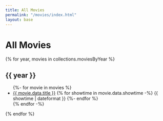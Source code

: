 ```yaml
---
title: All Movies
permalink: "/movies/index.html"
layout: base
---
```



# All Movies

{% for year, movies in collections.moviesByYear %}
## {{ year }}
<ul class="all-movies movie-list">
{%- for movie in movies %}
<li>
	<a href="{{movie.url}}">{{ movie.data.title }}</a> 
	{% for showtime in movie.data.showtime -%}
	{{ showtime | dateformat }} 
	{%- endfor %}
</li>
{% endfor -%}
</ul><!-- .all-movies movie-list -->
{% endfor %}